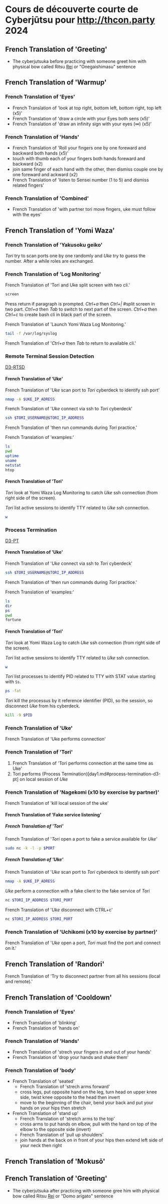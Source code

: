 # Cours de découverte courte de Cyberjūtsu pour http://thcon.party 2024

## French Translation of 'Greeting'

* The cyberjutsuka before practicing with someone greet him with physical bow
called Ritsu [Rei](./glossary.md#rei) or "Onegaishimasu" sentence

## French Translation of 'Warmup'

### French Translation of 'Eyes'

* French Translation of 'look at top right, bottom left, bottom right, top left
(x5)'
* French Translation of 'draw a circle with your Eyes both sens (x5)'
* French Translation of 'draw an infinity sign with your eyes (∞) (x5)'

### French Translation of 'Hands'

* French Translation of 'Roll your fingers one by one foreward and backward both
hands (x5)'
* touch with thumb each of your fingers both hands foreward and backward (x2)
* join same finger of each hand with the other, then dismiss couple one by one
foreward and ackward (x2)
* French Translation of 'listen to Sensei number (1 to 5) and dismiss related
fingers'

### French Translation of 'Combined'

* French Translation of 'with partner tori move fingers, uke must follow with the
eyes'

## French Translation of 'Yomi Waza'

### French Translation of 'Yakusoku geiko'

*Tori* try to scan ports one by one randomly and *Uke* try to guess the number.
After a while roles are exchanged.

### French Translation of 'Log Monitoring'

French Translation of 'Tori and Uke split screen with two cli.'

```bash
screen
```

Press return if paragraph is prompted. *Ctrl+a* then *Ctrl+|* #split screen in
two part. *Ctrl+a* then *Tab* to switch to next part of the screen. *Ctrl+a*
then *Ctrl+c* to create bash cli in black part of the screen.

French Translation of 'Launch Yomi Waza Log Monitoring.'

```bash
tail -f /var/log/syslog
```

French Translation of '*Ctrl+a* then *Tab* to return to available cli.'

### Remote Terminal Session Detection
[D3-RTSD](https://d3fend.mitre.org/technique/d3f:RemoteTerminalSessionDetection)

#### French Translation of 'Uke'

French Translation of '*Uke* scan port to *Tori* cyberdeck to identify ssh port'

```bash
nmap -A $UKE_IP_ADRESS
```

French Translation of '*Uke* connect via ssh to *Tori* cyberdeck'

```bash
ssh $TORI_USERNAME@$TORI_IP_ADDRESS
```

French Translation of 'then run commands during *Tori* practice.'

French Translation of 'examples:'

```bash
ls
pwd
uptime
uname
netstat
htop
```

#### French Translation of 'Tori'

*Tori* look at Yomi Waza Log Monitoring to catch *Uke* ssh connection (from right
side of the screen).

*Tori* list active sessions to identify TTY related to *Uke* ssh connection.

```bash
w
```

### Process Termination
[D3-PT](https://d3fend.mitre.org/technique/d3f:ProcessTermination/)

#### French Translation of 'Uke'

French Translation of '*Uke* connect via ssh to *Tori* cyberdeck'

```bash
ssh $TORI_USERNAME@$TORI_IP_ADDRESS
```

French Translation of 'then run commands during *Tori* practice.'

French Translation of 'examples:'

```bash
ls
dir
ps
pwd
fortune
```

#### French Translation of 'Tori'

*Tori* look at Yomi Waza Log to catch *Uke* ssh connection (from right side of
the screen).

*Tori* list active sessions to identify TTY related to *Uke* ssh connection.

```bash
w
```

*Tori* list processes to identify PID related to TTY with STAT value starting
with `Ss`.

```bash
ps -fat
```

*Tori* kill the processus by it reference identifier (PID), so the session, so
disconnect *Uke* from his cyberdeck.

```bash
kill -9 $PID
```

### French Translation of 'Uke'

French Translation of 'Uke performs connection'

### French Translation of 'Tori'

1. French Translation of 'Tori performs connection at the same time as Uke'
1. Tori performs (Process Termination)[day1.md#process-termination-d3-pt] on
local session of *Uke*

### French Translation of 'Nagekomi (x10 by exercise by partner)'

French Translation of 'kill local session of the uke'

#### French Translation of 'Fake service listening'

##### French Translation of 'Tori'

French Translation of '*Tori* open a port to fake a service available for *Uke*'

```bash
sudo nc -k -l -p $PORT
```

##### French Translation of 'Uke'

French Translation of '*Uke* scan port to *Tori* cyberdeck to identify ssh port'

```bash
nmap -A $UKE_IP_ADRESS
```

*Uke* perform a connection with a fake client to the fake service of *Tori*

```bash
nc $TORI_IP_ADDRESS $TORI_PORT
```

French Translation of '*Uke* disconnect with CTRL+c'

```bash
nc $TORI_IP_ADDRESS $TORI_PORT
```

### French Translation of 'Uchikomi (x10 by exercise by partner)'

French Translation of '*Uke* open a port, *Tori* must find the port and connect
on it.'

## French Translation of 'Randori'

French Translation of 'Try to disconnect partner from all his sessions (local and
remote).'

## French Translation of 'Cooldown'

### French Translation of 'Eyes'

* French Translation of 'blinking'
* French Translation of 'hands on'

### French Translation of 'Hands'

* French Translation of 'strech your fingers in and out of your hands'
* French Translation of 'drop your hands and shake them'

### French Translation of 'body'

* French Translation of 'seated'
   * French Translation of 'strech arms forward'
   * cross legs, put opposite hand on the leg, turn head on upper knee side, twist
knee opposite to the head then invert
   * move to the beginning of the chair, bend your back and put your hands on your
hips then stretch
* French Translation of 'stand up'
   * French Translation of 'stretch arms to the top'
   * cross arms to put hands on elbow, pull with the hand on top of the elbow to the
opposite side (invert)
   * French Translation of 'pull up shoulders'
   * join hands at the back on in front of your hips then extend left side of your
neck then right

## French Translation of 'Mokusō'

## French Translation of 'Greeting'

* The cyberjutsuka after practicing with someone gree him with physical bow
called Ritsu [Rei](./glossary.md#rei) or "Domo arigato" sentence
